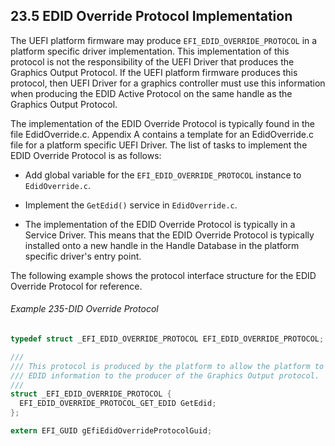<!--- @file
  23.5 EDID Override Protocol Implementation

  Copyright (c) 2012-2018, Intel Corporation. All rights reserved.<BR>

  Redistribution and use in source (original document form) and 'compiled'
  forms (converted to PDF, epub, HTML and other formats) with or without
  modification, are permitted provided that the following conditions are met:

  1) Redistributions of source code (original document form) must retain the
     above copyright notice, this list of conditions and the following
     disclaimer as the first lines of this file unmodified.

  2) Redistributions in compiled form (transformed to other DTDs, converted to
     PDF, epub, HTML and other formats) must reproduce the above copyright
     notice, this list of conditions and the following disclaimer in the
     documentation and/or other materials provided with the distribution.

  THIS DOCUMENTATION IS PROVIDED BY TIANOCORE PROJECT "AS IS" AND ANY EXPRESS OR
  IMPLIED WARRANTIES, INCLUDING, BUT NOT LIMITED TO, THE IMPLIED WARRANTIES OF
  MERCHANTABILITY AND FITNESS FOR A PARTICULAR PURPOSE ARE DISCLAIMED. IN NO
  EVENT SHALL TIANOCORE PROJECT  BE LIABLE FOR ANY DIRECT, INDIRECT, INCIDENTAL,
  SPECIAL, EXEMPLARY, OR CONSEQUENTIAL DAMAGES (INCLUDING, BUT NOT LIMITED TO,
  PROCUREMENT OF SUBSTITUTE GOODS OR SERVICES; LOSS OF USE, DATA, OR PROFITS;
  OR BUSINESS INTERRUPTION) HOWEVER CAUSED AND ON ANY THEORY OF LIABILITY,
  WHETHER IN CONTRACT, STRICT LIABILITY, OR TORT (INCLUDING NEGLIGENCE OR
  OTHERWISE) ARISING IN ANY WAY OUT OF THE USE OF THIS DOCUMENTATION, EVEN IF
  ADVISED OF THE POSSIBILITY OF SUCH DAMAGE.

-->

## 23.5 EDID Override Protocol Implementation

The UEFI platform firmware may produce `EFI_EDID_OVERRIDE_PROTOCOL` in a
platform specific driver implementation. This implementation of this protocol
is not the responsibility of the UEFI Driver that produces the Graphics Output
Protocol. If the UEFI platform firmware produces this protocol, then UEFI
Driver for a graphics controller must use this information when producing the
EDID Active Protocol on the same handle as the Graphics Output Protocol.

The implementation of the EDID Override Protocol is typically found in the
file EdidOverride.c. Appendix A contains a template for an EdidOverride.c file
for a platform specific UEFI Driver. The list of tasks to implement the EDID
Override Protocol is as follows:

* Add global variable for the `EFI_EDID_OVERRIDE_PROTOCOL` instance to
  `EdidOverride.c`.

* Implement the `GetEdid()` service in `EdidOverride.c`.

* The implementation of the EDID Override Protocol is typically in a Service
  Driver. This means that the EDID Override Protocol is typically installed
  onto a new handle in the Handle Database in the platform specific driver's
  entry point.

The following example shows the protocol interface structure for the EDID
Override Protocol for reference.

###### Example 235-DID Override Protocol

```c
typedef struct _EFI_EDID_OVERRIDE_PROTOCOL EFI_EDID_OVERRIDE_PROTOCOL;

///
/// This protocol is produced by the platform to allow the platform to provide
/// EDID information to the producer of the Graphics Output protocol.
///
struct _EFI_EDID_OVERRIDE_PROTOCOL {
  EFI_EDID_OVERRIDE_PROTOCOL_GET_EDID GetEdid;
};

extern EFI_GUID gEfiEdidOverrideProtocolGuid;
```
